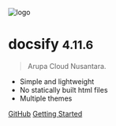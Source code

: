 ![logo](_media/icon.svg)

# docsify <small>4.11.6</small>

> Arupa Cloud Nusantara.

- Simple and lightweight
- No statically built html files
- Multiple themes

[GitHub](https://github.com/docsifyjs/docsify/)
[Getting Started](#docsify)
